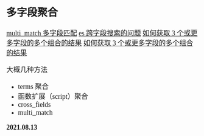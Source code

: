 <font size=4 face='楷体'>

## 多字段聚合

[multi_match 多字段匹配](https://www.jianshu.com/p/775b33c8ee0a)
[es 跨字段搜索的问题](https://elasticsearch.cn/question/512)
[如何获取 3 个或更多字段的多个组合的结果](https://codingdict.com/questions/60357)
[如何获取 3 个或更多字段的多个组合的结果](https://www.cnblogs.com/libin2015/p/11661703.html)

大概几种方法

- terms 聚合
- 函数扩展（script）聚合
- cross_fields
- multi_match

**2021.08.13**
